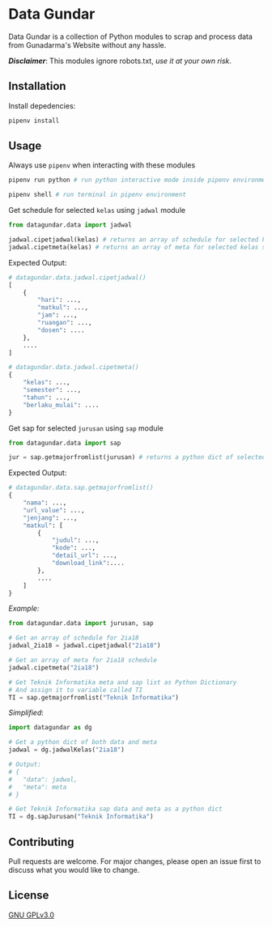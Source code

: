 # Data Gundar

Data Gundar is a collection of Python modules to scrap and process data from Gunadarma's Website without any hassle.

***Disclaimer***: This modules ignore robots.txt, _use it at your own risk_.

## Installation

Install depedencies:

```bash
pipenv install
```

## Usage

Always use `pipenv` when interacting with these modules

```bash
pipenv run python # run python interactive mode inside pipenv environment

pipenv shell # run terminal in pipenv environment
```

Get schedule for selected `kelas` using `jadwal` module

```python
from datagundar.data import jadwal

jadwal.cipetjadwal(kelas) # returns an array of schedule for selected kelas
jadwal.cipetmeta(kelas) # returns an array of meta for selected kelas schedules
```

Expected Output:

```python
# datagundar.data.jadwal.cipetjadwal()
[
    {
        "hari": ...,
        "matkul": ...,
        "jam": ...,
        "ruangan": ...,
        "dosen": ....
    },
    ....
]

# datagundar.data.jadwal.cipetmeta()
{
    "kelas": ...,
    "semester": ...,
    "tahun": ...,
    "berlaku_mulai": ....
}
```

Get sap for selected `jurusan` using `sap` module

```python
from datagundar.data import sap

jur = sap.getmajorfromlist(jurusan) # returns a python dict of selected jurusan
```

Expected Output:

```python
# datagundar.data.sap.getmajorfromlist()
{
    "nama": ...,
    "url_value": ...,
    "jenjang": ...,
    "matkul": [
        {
            "judul": ...,
            "kode": ...,
            "detail_url": ...,
            "download_link":....
        },
        ....
    ]
}
```

*Example:*

```python
from datagundar.data import jurusan, sap

# Get an array of schedule for 2ia18
jadwal_2ia18 = jadwal.cipetjadwal("2ia18")

# Get an array of meta for 2ia18 schedule
jadwal.cipetmeta("2ia18")

# Get Teknik Informatika meta and sap list as Python Dictionary
# And assign it to variable called TI
TI = sap.getmajorfromlist("Teknik Informatika")
```

_Simplified_:

```python
import datagundar as dg

# Get a python dict of both data and meta
jadwal = dg.jadwalKelas("2ia18")

# Output:
# {
#   "data": jadwal,
#   "meta": meta
# }

# Get Teknik Informatika sap data and meta as a python dict
TI = dg.sapJurusan("Teknik Informatika")
```

## Contributing

Pull requests are welcome. For major changes, please open an issue first to discuss what you would like to change.

## License

[GNU GPLv3.0](https://github.com/Rayhanga/DataGundar/blob/master/LICENSE)
